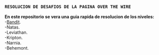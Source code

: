 ### `RESOLUCION DE DESAFIOS DE LA PAGINA OVER THE WIRE`

**En este repositorio se vera una guia rapida de resolucion de los niveles:**  
-[Bandit](bandit.md).  
-Natas.  
-Leviathan.  
-Kripton.  
-Narnia.  
-Behemont.  
